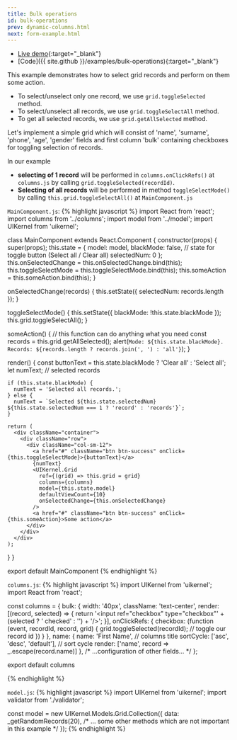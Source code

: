 ```yaml
---
title: Bulk operations
id: bulk-operations
prev: dynamic-columns.html
next: form-example.html
---
```


* [Live demo](/examples/bulk-operations/){:target="_blank"}
* [Code]({{ site.github }}/examples/bulk-operations){:target="_blank"}

This example demonstrates how to select grid records and perform on them some action.

- To select/unselect only one record, we use `grid.toggleSelected` method.
- To select/unselect all records, we use `grid.toggleSelectAll` method.
- To get all selected records, we use `grid.getAllSelected` method.

Let's implement a simple grid which will consist of
'name', 'surname', 'phone', 'age', 'gender' fields
and first column 'bulk' containing checkboxes for toggling selection of records.

In our example
 - **selecting of 1 record** will be performed in `columns.onClickRefs()` at `columns.js`
by calling `grid.toggleSelected(recordId)`.
- **Selecting of all records** will be performed in method `toggleSelectMode()`
by calling `this.grid.toggleSelectAll()` at `MainComponent.js`

`MainComponent.js`:
{% highlight javascript %}
import React from 'react';
import columns from '../columns';
import model from '../model';
import UIKernel from 'uikernel';

class MainComponent extends React.Component {
  constructor(props) {
    super(props);
    this.state = {
      model: model,
      blackMode: false, // state for toggle button (Select all / Clear all)
      selectedNum: 0
    };
    this.onSelectedChange = this.onSelectedChange.bind(this);
    this.toggleSelectMode = this.toggleSelectMode.bind(this);
    this.someAction = this.someAction.bind(this);
  }

  onSelectedChange(records) {
    this.setState({
      selectedNum: records.length
    });
  }

  toggleSelectMode() {
    this.setState({
      blackMode: !this.state.blackMode
    });
    this.grid.toggleSelectAll();
  }

  someAction() { // this function can do anything what you need
    const records = this.grid.getAllSelected();
    alert(`Mode: ${this.state.blackMode}. Records: ${records.length ? records.join(', ') : 'all'}`);
  }

  render() {
    const buttonText = this.state.blackMode ? 'Clear all' : 'Select all';
    let numText; // selected records

    if (this.state.blackMode) {
      numText = 'Selected all records.';
    } else {
      numText = `Selected ${this.state.selectedNum} ${this.state.selectedNum === 1 ? 'record' : 'records'}`;
    }

    return (
      <div className="container">
        <div className="row">
          <div className="col-sm-12">
            <a href="#" className="btn btn-success" onClick={this.toggleSelectMode}>{buttonText}</a>
            {numText}
            <UIKernel.Grid
              ref={(grid) => this.grid = grid}
              columns={columns}
              model={this.state.model}
              defaultViewCount={10}
              onSelectedChange={this.onSelectedChange}
            />
            <a href="#" className="btn btn-success" onClick={this.someAction}>Some action</a>
          </div>
        </div>
      </div>
    );
  }
}

export default MainComponent
{% endhighlight %}

`columns.js`:
{% highlight javascript %}
import UIKernel from 'uikernel';
import React from 'react';

const columns = {
  bulk: {
    width: '40px',
    className: 'text-center',
    render: [(record, selected) => {
      return '<input ref="checkbox" type="checkbox"' + (selected ? ' checked' : '') + '/>';
    }],
    onClickRefs: {
      checkbox: (function (event, recordId, record, grid) {
        grid.toggleSelected(recordId); // toggle our record id
      })
    }
  },
  name: {
    name: 'First Name', // columns title
    sortCycle: ['asc', 'desc', 'default'], // sort cycle
    render: ['name', record => _.escape(record.name)]
  },
  /* ...configuration of other fields... */
};

export default columns

{% endhighlight %}

`model.js`:
{% highlight javascript %}
import UIKernel from 'uikernel';
import validator from './validator';

const model = new UIKernel.Models.Grid.Collection({
  data: _getRandomRecords(20),
  /* ... some other methods which are not important in this example */
});
{% endhighlight %}
